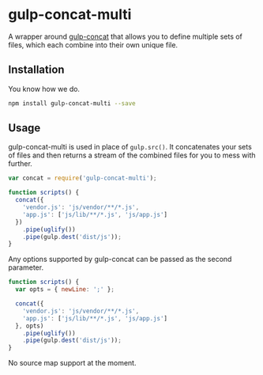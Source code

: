 # gulp-concat-multi

A wrapper around [gulp-concat](https://github.com/contra/gulp-concat) that allows you to define multiple sets of files, which each combine into their own unique file.

## Installation

You know how we do.

```bash
npm install gulp-concat-multi --save
```

## Usage

gulp-concat-multi is used in place of `gulp.src()`. It concatenates your sets of files and then returns a stream of the combined files for you to mess with further.

```js
var concat = require('gulp-concat-multi');

function scripts() {
  concat({
    'vendor.js': 'js/vendor/**/*.js',
    'app.js': ['js/lib/**/*.js', 'js/app.js']
  })
    .pipe(uglify())
    .pipe(gulp.dest('dist/js'));
}
```

Any options supported by gulp-concat can be passed as the second parameter.

```js
function scripts() {
  var opts = { newLine: ';' };

  concat({
    'vendor.js': 'js/vendor/**/*.js',
    'app.js': ['js/lib/**/*.js', 'js/app.js']
  }, opts)
    .pipe(uglify())
    .pipe(gulp.dest('dist/js'));
}
```

No source map support at the moment.
